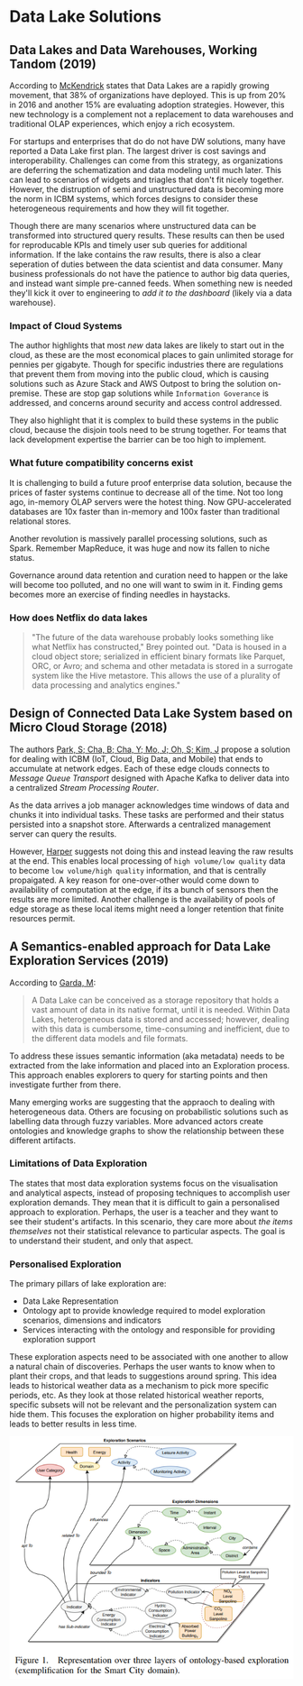 # Data Lake Solutions

## Data Lakes and Data Warehouses, Working Tandom (2019)

According to [McKendrick](Lakes_and_Warehouses_article.pdf) states that Data Lakes are a rapidly growing movement, that 38% of organizations have deployed.  This is up from 20% in 2016 and another 15% are evaluating adoption strategies.  However, this new technology is a complement not a replacement to data warehouses and traditional OLAP experiences, which enjoy a rich ecosystem.  

For startups and enterprises that do do not have DW solutions, many have reported a Data Lake first plan.  The largest driver is cost savings and interoperability.  Challenges can come from this strategy, as organizations are deferring the schematization and data modeling until much later.  This can lead to scenarios of widgets and triagles that don't fit nicely together.  However, the distruption of semi and unstructured data is becoming more the norm in ICBM systems, which forces designs to consider these heterogeneous requirements and how they will fit together.

Though there are many scenarios where unstructured data can be transformed into structured query results.  These results can then be used for reproducable KPIs and timely user sub queries for additional information.  If the lake contains the raw results, there is also a clear seperation of duties between the data scientist and data consumer.  Many business professionals do not have the patience to author big data queries, and instead want simple pre-canned feeds.  When something new is needed they'll kick it over to engineering to _add it to the dashboard_ (likely via a data warehouse).

### Impact of Cloud Systems

The author highlights that most _new_ data lakes are likely to start out in the cloud, as these are the most economical places to gain unlimited storage for pennies per gigabyte.  Though for specific industries there are regulations that prevent them from moving into the public cloud, which is causing solutions such as Azure Stack and AWS Outpost to bring the solution on-premise.  These are stop gap solutions while `Information Goverance` is addressed, and concerns around security and access control addressed.

They also highlight that it is complex to build these systems in the public cloud, because the disjoin tools need to be strung together.  For teams that lack development expertise the barrier can be too high to implement.

### What future compatibility concerns exist

It is challenging to build a future proof enterprise data solution, because the prices of faster systems continue to decrease all of the time.  Not too long ago, in-memory OLAP servers were the hotest thing.  Now GPU-accelerated databases are 10x faster than in-memory and 100x faster than traditional relational stores.

Another revolution is massively parallel processing solutions, such as Spark.  Remember MapReduce, it was huge and now its fallen to niche status.

Governance around data retention and curation need to happen or the lake will become too polluted, and no one will want to swim in it.  Finding gems becomes more an exercise of finding needles in haystacks.

### How does Netflix do data lakes

> "The future of the data warehouse probably looks something like what Netflix has constructed," Brey pointed out. "Data is housed in a cloud object store; serialized in efficient binary formats like Parquet, ORC, or Avro; and schema and other metadata is stored in a surrogate system like the Hive metastore. This allows the use of a plurality of data processing and analytics engines."

## Design of Connected Data Lake System based on Micro Cloud Storage (2018)

The authors [Park, S; Cha, B; Cha, Y; Mo, J; Oh, S; Kim, J](Connected_Lakes_based_on_MicroCloud.pdf) propose a solution for dealing with ICBM (IoT, Cloud, Big Data, and Mobile) that ends to accumulate at network edges.  Each of these edge clouds connects to _Message Queue Transport_ designed with Apache Kafka to deliver data into a centralized _Stream Processing Router_.

As the data arrives a job manager acknowledges time windows of data and chunks it into individual tasks.  These tasks are performed and their status persisted into a snapshot store.  Afterwards a centralized management server can query the results.

However, [Harper](../BusinessIntelligence#edge-computing) suggests not doing this and instead leaving the raw results at the end.  This enables local processing of `high volume/low quality` data to become `low volume/high quality` information, and that is centrally propaigated.  A key reason for one-over-other would come down to availability of computation at the edge, if its a bunch of sensors then the results are more limited.  Another challenge is the availability of pools of edge storage as these local items might need a longer retention that finite resources permit.

## A Semantics-enabled approach for Data Lake Exploration Services (2019)

According to [Garda, M](Lake_Exploration.pdf):

> A Data Lake can be conceived as a storage repository that holds a vast amount of data in its native format, until it is needed. Within Data Lakes, heterogeneous data is stored and accessed; however, dealing with this data is cumbersome, time-consuming and inefficient, due to the different data models and file formats.

To address these issues semantic information (aka metadata) needs to be extracted from the lake information and placed into an Exploration process.  This approach enables explorers to query for starting points and then investigate further from there.

Many emerging works are suggesting that the appraoch to dealing with heterogeneous data.  Others are focusing on probabilistic solutions such as labelling data through fuzzy variables.  More advanced actors create ontologies and knowledge graphs to show the relationship between these different artifacts.

### Limitations of Data Exploration

The states that most data exploration systems focus on the visualisation and analytical aspects, instead of proposing techniques to accomplish user exploration demands.  They mean that it is difficult to gain a personalised approach to exploration.  Perhaps, the user is a teacher and they want to see their student's artifacts.  In this scenario, they care more about _the items themselves_ not their statistical relevance to particular aspects.  The goal is to understand their student, and only that aspect.

### Personalised Exploration

The primary pillars of lake exploration are:

- Data Lake Representation
- Ontology apt to provide knowledge required to model exploration scenarios, dimensions and indicators
- Services interacting with the ontology and responsible for providing exploration support

These exploration aspects need to be associated with one another to allow a natural chain of discoveries.  Perhaps the user wants to know when to plant their crops, and that leads to suggestions around spring.  This idea leads to historical weather data as a mechanism to pick more specific periods, etc.  As they look at those related historical weather reports, specific subsets will not be relevant and the personalization system can hide them.  This focuses the exploration on higher probability items and leads to better results in less time.

![ontology.png](ontology.png)
